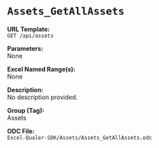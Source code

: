 # `Assets_GetAllAssets`

**URL Template:**  
`GET /api/assets`

**Parameters:**  
None

**Excel Named Range(s):**  
None

**Description:**  
No description provided.

**Group (Tag):**  
Assets

**ODC File:**  
`Excel-Qualer-SDK/Assets/Assets_GetAllAssets.odc`
